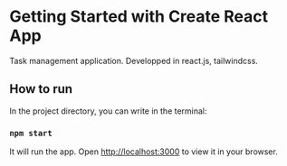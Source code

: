 # Getting Started with Create React App

Task management application. Developped in react.js, tailwindcss.

## How to run

In the project directory, you can write in the terminal:

### `npm start`

It will run the app.
Open [http://localhost:3000](http://localhost:3000) to view it in your browser.
